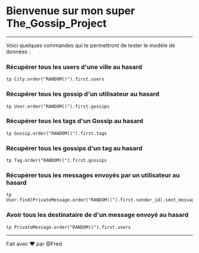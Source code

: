 # Bienvenue sur mon super The_Gossip_Project
------
 
Voici quelques commandes qui te permettront de tester le modèle de données :

### Récupérer tous les users d'une ville au hasard
```
tp City.order("RANDOM()").first.users
```

### Récupérer tous les gossip d'un utilisateur au hasard
```
tp User.order("RANDOM()").first.gossips
```

### Récupérer tous les tags d'un Gossip au hasard
```
tp Gossip.order("RANDOM()").first.tags
```

### Récupérer tous les gossips d'un tag au hasard
```
tp Tag.order("RANDOM()").first.gossips
```

### Récupérer tous les messages envoyés par un utilisateur au hasard
```
tp User.find(PrivateMessage.order("RANDOM()").first.sender_id).sent_messages
```

### Avoir tous les destinataire de d'un message envoyé au hasard
```
tp PrivateMessage.order("RANDOM()").first.users
```
------
Fait avec :hearts: par @Fred
